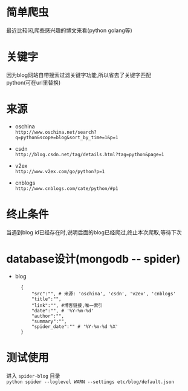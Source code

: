 # 简单爬虫 #

最近比较闲,爬些感兴趣的博文来看(python golang等)

# 关键字 #

因为blog网站自带搜索过滤关键字功能,所以省去了关键字匹配  
python(可在url里替换)

# 来源 #

- oschina  
    `http://www.oschina.net/search?q=python&scope=blog&sort_by_time=1&p=1`  

- csdn  
    `http://blog.csdn.net/tag/details.html?tag=python&page=1`

- v2ex  
    `http://www.v2ex.com/go/python?p=1`

- cnblogs  
    `http://www.cnblogs.com/cate/python/#p1`

# 终止条件 #

当遇到blog id已经存在时,说明后面的blog已经爬过,终止本次爬取,等待下次


# database设计(mongodb -- spider) #

- blog

        {
            "src":"", # 来源: 'oschina', 'csdn', 'v2ex', 'cnblogs'
            "title":"",
            "link":"", #博客链接,唯一索引
            "date":"", # '%Y-%m-%d'
            "author":"",
            "summary":"",
            "spider_date":"" # '%Y-%m-%d %X'
        }

# 测试使用 #

进入 `spider-blog` 目录  
`python spider --loglevel WARN --settings etc/blog/default.json`